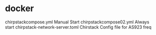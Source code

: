 # docker
chirpstackcompose.yml Manual Start
chirpstackcompose02.yml  Always start
chirpstack-network-server.toml Chirstack Config file for AS923 freq
